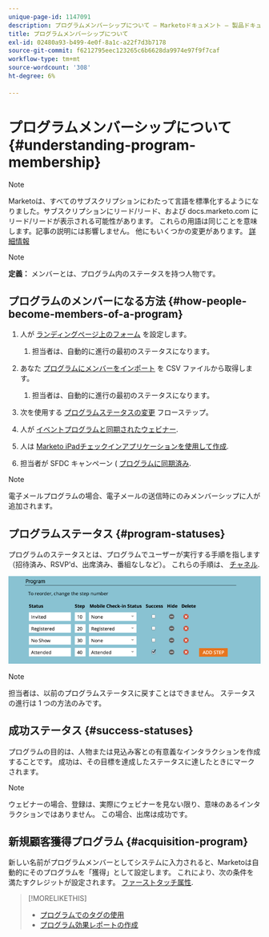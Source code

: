```yaml
---
unique-page-id: 1147091
description: プログラムメンバーシップについて — Marketoドキュメント — 製品ドキュメント
title: プログラムメンバーシップについて
exl-id: 02480a93-b499-4e0f-8a1c-a22f7d3b7178
source-git-commit: f6212795eec123265c6b6628da9974e97f9f7caf
workflow-type: tm+mt
source-wordcount: '308'
ht-degree: 6%

---
```


# プログラムメンバーシップについて {#understanding-program-membership}

>[!NOTE]
>
>Marketoは、すべてのサブスクリプションにわたって言語を標準化するようになりました。サブスクリプションにリード/リード、および docs.marketo.com にリード/リードが表示される可能性があります。 これらの用語は同じことを意味します。記事の説明には影響しません。 他にもいくつかの変更があります。 [詳細情報](/help/marketo/product-docs/crm-sync/salesforce-sync/understanding-the-salesforce-sync.md)

>[!NOTE]
>
>**定義：** メンバーとは、プログラム内のステータスを持つ人物です。

## プログラムのメンバーになる方法 {#how-people-become-members-of-a-program}

1. 人が [ランディングページ上のフォーム](/help/marketo/getting-started/quick-wins/landing-page-with-a-form.md) を設定します。

   1. 担当者は、自動的に進行の最初のステータスになります。

1. あなた [プログラムにメンバーをインポート](/help/marketo/product-docs/core-marketo-concepts/programs/working-with-programs/import-members-from-a-spreadsheet-into-a-program.md) を CSV ファイルから取得します。

   1. 担当者は、自動的に進行の最初のステータスになります。

1. 次を使用する [プログラムステータスの変更](/help/marketo/product-docs/core-marketo-concepts/smart-campaigns/program-flow-actions/change-program-status.md) フローステップ。
1. 人が [イベントプログラムと同期されたウェビナー](/help/marketo/product-docs/demand-generation/events/understanding-events/event-partners.md).
1. 人は [Marketo iPadチェックインアプリケーションを使用して作成](/help/marketo/product-docs/core-marketo-concepts/mobile-apps/event-check-in/check-people-into-your-event-from-your-tablet.md).
1. 担当者が SFDC キャンペーン ( [プログラムに同期済み](/help/marketo/product-docs/crm-sync/salesforce-sync/sfdc-sync-details/sfdc-sync-campaign-sync.md).

>[!NOTE]
>
>電子メールプログラムの場合、電子メールの送信時にのみメンバーシップに人が追加されます。

## プログラムステータス {#program-statuses}

プログラムのステータスとは、プログラムでユーザーが実行する手順を指します（招待済み、RSVP&#39;d、出席済み、番組なしなど）。 これらの手順は、 [チャネル](/help/marketo/product-docs/administration/tags/create-a-program-channel.md).

![](assets/image2015-2-5-15-3a14-3a48.png)

>[!NOTE]
>
>担当者は、以前のプログラムステータスに戻すことはできません。 ステータスの進行は 1 つの方法のみです。

## 成功ステータス {#success-statuses}

プログラムの目的は、人物または見込み客との有意義なインタラクションを作成することです。 成功は、その目標を達成したステータスに達したときにマークされます。

>[!NOTE]
>
>ウェビナーの場合、登録は、実際にウェビナーを見ない限り、意味のあるインタラクションではありません。 この場合、出席は成功です。

## 新規顧客獲得プログラム  {#acquisition-program}

新しい名前がプログラムメンバーとしてシステムに入力されると、Marketoは自動的にそのプログラムを「獲得」として設定します。 これにより、次の条件を満たすクレジットが設定されます。 [ファーストタッチ属性](/help/marketo/product-docs/reporting/revenue-cycle-analytics/revenue-tools/attribution/understanding-attribution.md).

>[!MORELIKETHIS]
>
>* [プログラムでのタグの使用](/help/marketo/product-docs/core-marketo-concepts/programs/working-with-programs/understanding-tags/use-tags-in-a-program.md)
>* [プログラム効果レポートの作成](/help/marketo/product-docs/core-marketo-concepts/programs/program-performance-report/create-a-program-performance-report.md)

